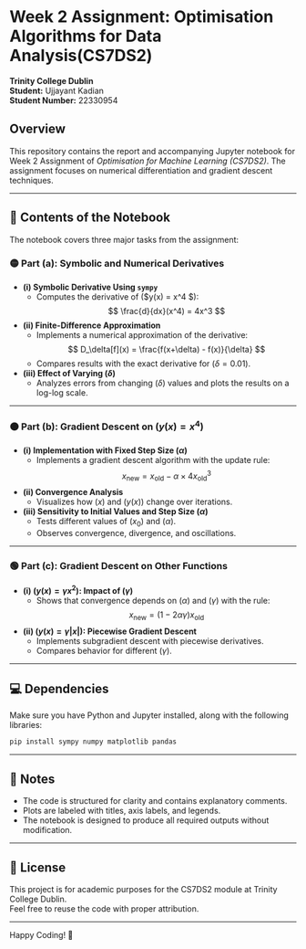 
# Week 2 Assignment: Optimisation Algorithms for Data Analysis(CS7DS2)  
**Trinity College Dublin**  
**Student:** Ujjayant Kadian  
**Student Number:** 22330954  

## Overview
This repository contains the report and accompanying Jupyter notebook for Week 2 Assignment of *Optimisation for Machine Learning (CS7DS2)*. The assignment focuses on numerical differentiation and gradient descent techniques.  

---

## 📝 Contents of the Notebook
The notebook covers three major tasks from the assignment:

### 🟡 Part (a): Symbolic and Numerical Derivatives
- **(i) Symbolic Derivative Using `sympy`**  
  - Computes the derivative of ($y(x) = x^4 $):  
    $$
    \frac{d}{dx}(x^4) = 4x^3
    $$
- **(ii) Finite-Difference Approximation**  
  - Implements a numerical approximation of the derivative:  
    $$
    D_\delta[f](x) = \frac{f(x+\delta) - f(x)}{\delta}
    $$
  - Compares results with the exact derivative for ($\delta = 0.01$).  
- **(iii) Effect of Varying ($\delta$)**  
  - Analyzes errors from changing ($\delta$) values and plots the results on a log-log scale.  

---

### 🟠 Part (b): Gradient Descent on ($y(x) = x^4$)
- **(i) Implementation with Fixed Step Size $(\alpha)$**  
  - Implements a gradient descent algorithm with the update rule:  
    $$
    x_{\text{new}} = x_{\text{old}} - \alpha \times 4x^3_{\text{old}}
    $$
- **(ii) Convergence Analysis**  
  - Visualizes how ($x$) and ($y(x)$) change over iterations.  
- **(iii) Sensitivity to Initial Values and Step Size ($\alpha$)**  
  - Tests different values of ($x_0$) and ($\alpha$).  
  - Observes convergence, divergence, and oscillations.  

---

### 🟢 Part (c): Gradient Descent on Other Functions
- **(i) ($y(x) = \gamma x^2$): Impact of ($\gamma$)**  
  - Shows that convergence depends on ($\alpha$) and ($\gamma$) with the rule:  
    $$
    x_{\text{new}} = (1 - 2\alpha \gamma) x_{\text{old}}
    $$
- **(ii) ($y(x) = \gamma|x|$): Piecewise Gradient Descent**  
  - Implements subgradient descent with piecewise derivatives.  
  - Compares behavior for different ($\gamma$).  

---

## 💻 Dependencies
Make sure you have Python and Jupyter installed, along with the following libraries:

```bash
pip install sympy numpy matplotlib pandas
```

---

## 📢 Notes
- The code is structured for clarity and contains explanatory comments.  
- Plots are labeled with titles, axis labels, and legends.  
- The notebook is designed to produce all required outputs without modification.  

---

## 📝 License
This project is for academic purposes for the CS7DS2 module at Trinity College Dublin.  
Feel free to reuse the code with proper attribution.  

---

Happy Coding! 🚀